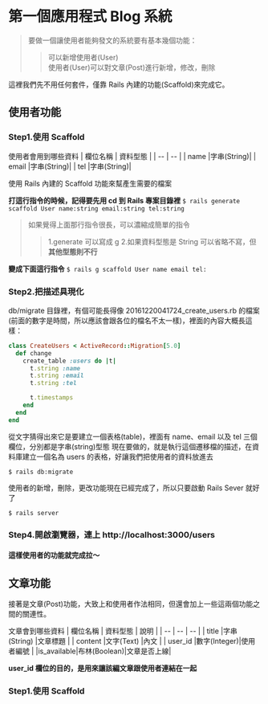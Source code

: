 # 第一個應用程式 Blog 系統
>要做一個讓使用者能夠發文的系統要有基本幾個功能：
>>可以新增使用者(User)  
>>使用者(User)可以對文章(Post)進行新增，修改，刪除

這裡我們先不用任何套件，僅靠 Rails 內建的功能(Scaffold)來完成它。

## 使用者功能
### Step1.使用 Scaffold
使用者會用到哪些資料
| 欄位名稱 | 資料型態 |
|   --   |   --    |
| name   |字串(String)|
|  email |字串(String)|
|  tel   |字串(String)|

 使用 Rails 內建的 Scaffold 功能來幫產生需要的檔案

**打這行指令的時候，記得要先用 cd 到 Rails 專案目錄裡**
`$ rails generate scaffold User name:string email:string tel:string`
>如果覺得上面那行指令很長，可以濃縮成簡單的指令
>>1.generate 可以寫成 g
>>2.如果資料型態是 String 可以省略不寫，但**其他型態則不行**

**變成下面這行指令**
`$ rails g scaffold User name email tel:`

### Step2.把描述具現化
db/migrate 目錄裡，有個可能長得像 20161220041724_create_users.rb 的檔案(前面的數字是時間，所以應該會跟各位的檔名不太一樣)，裡面的內容大概長這樣：
```ruby
class CreateUsers < ActiveRecord::Migration[5.0]
  def change
    create_table :users do |t|
      t.string :name
      t.string :email
      t.string :tel

      t.timestamps
    end
  end
end
```
從文字猜得出來它是要建立一個表格(table)，裡面有 name、email 以及 tel 三個欄位，分別都是字串(string)型態
現在要做的，就是執行這個遷移檔的描述，在資料庫建立一個名為 users 的表格，好讓我們把使用者的資料放進去

`$ rails db:migrate`

使用者的新增，刪除，更改功能現在已經完成了，所以只要啟動 Rails Sever 就好了

`$ rails server`

### Step4.開啟瀏覽器，連上 http://localhost:3000/users
#### 這樣使用者的功能就完成拉～

## 文章功能
接著是文章(Post)功能，大致上和使用者作法相同，但還會加上一些這兩個功能之間的關連性。

文章會到哪些資料
| 欄位名稱     | 資料型態    | 說明      |
|   --       |   --       | --       |
| title      |字串(String) |文章標題   |
|  content   |文字(Text)   |內文      |
|  user_id   |數字(Integer)|使用者編號 |
|is_available|布林(Boolean)|文章是否上線|

**user_id 欄位的目的，是用來讓該編文章跟使用者連結在一起**

### Step1.使用 Scaffold

